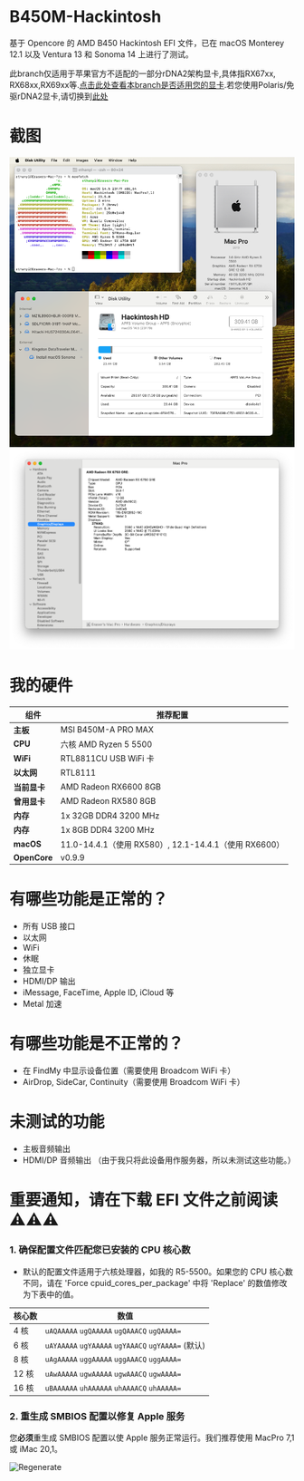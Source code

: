 # B450M-Hackintosh

基于 Opencore 的 AMD B450 Hackintosh EFI 文件，已在 macOS Monterey 12.1 以及 Ventura 13 和 Sonoma 14 上进行了测试。

此branch仅适用于苹果官方不适配的一部分rDNA2架构显卡,具体指RX67xx, RX68xx,RX69xx等.[点击此处查看本branch是否适用您的显卡](https://chefkissinc.github.io/nootrx).若您使用Polaris/免驱rDNA2显卡,请切换到[此处](https://github.com/EraserCN/B450M-Hackintosh/blob/master/中文说明.md)

# 截图

![info2](assets/info2.png)
![dGPU-info](assets/dGPU-info.png)

# 我的硬件
组件 | 推荐配置  
--- | ---  
**主板** | MSI B450M-A PRO MAX  
**CPU** | 六核 AMD Ryzen 5 5500  
**WiFi** | RTL8811CU USB WiFi 卡  
**以太网** | RTL8111  
**当前显卡** | AMD Radeon RX6600 8GB  
**曾用显卡** | AMD Radeon RX580 8GB  
**内存** | 1x 32GB DDR4 3200 MHz  
**内存** | 1x 8GB DDR4 3200 MHz  
**macOS** | 11.0-14.4.1（使用 RX580）, 12.1-14.4.1（使用 RX6600）  
**OpenCore** | v0.9.9

# 有哪些功能是正常的？
- 所有 USB 接口
- 以太网
- WiFi
- 休眠
- 独立显卡
- HDMI/DP 输出
- iMessage, FaceTime, Apple ID, iCloud 等
- Metal 加速

# 有哪些功能是不正常的？
- 在 FindMy 中显示设备位置（需要使用 Broadcom WiFi 卡）
- AirDrop, SideCar, Continuity（需要使用 Broadcom WiFi 卡）

# 未测试的功能
- 主板音频输出
- HDMI/DP 音频输出
（由于我只将此设备用作服务器，所以未测试这些功能。）

# 重要通知，请在下载 EFI 文件之前阅读⚠️⚠️⚠️

### **1.** 确保配置文件匹配您已安装的 CPU 核心数
- 默认的配置文件适用于六核处理器，如我的 R5-5500。如果您的 CPU 核心数不同，请在 'Force cpuid_cores_per_package' 中将 'Replace' 的数值修改为下表中的值。

| 核心数 | 数值|  
|-|-|  
|   4 核  | `uAQAAAAA` `ugQAAAAA` `ugQAAACQ` `ugQAAAA=`|  
|   6 核  | `uAYAAAAA` `ugYAAAAA` `ugYAAACQ` `ugYAAAA=` (默认)|  
|   8 核  | `uAgAAAAA` `uggAAAAA` `uggAAACQ` `uggAAAA=`|  
|   12 核 | `uAwAAAAA` `ugwAAAAA` `ugwAAACQ` `ugwAAAA=`|  
|   16 核 | `uBAAAAAA` `uhAAAAAA` `uhAAAACQ` `uhAAAAA=`|

### **2.** 重生成 SMBIOS 配置以修复 Apple 服务

您**必须**重生成 SMBIOS 配置以使 Apple 服务正常运行。我们推荐使用 MacPro 7,1 或 iMac 20,1。

![Regenerate](https://github.com/EraserCN/B450M-Hackintosh/assets/79615365/ea8c1bfd-01bc-4b11-bdf3-5ba6bc9f0a3e)

